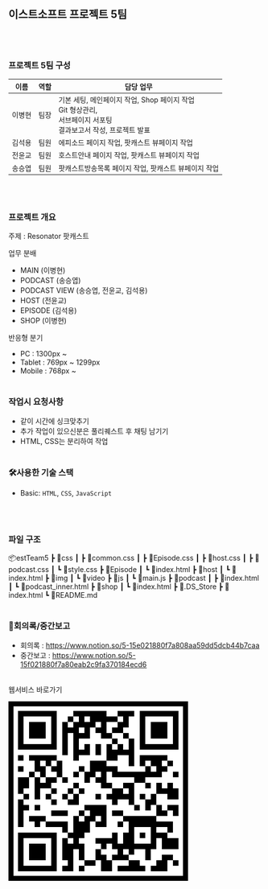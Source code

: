 ## 이스트소프트 프로젝트 5팀
<br/><br/>

### 프로젝트 5팀 구성
| 이름        | 역할      | 담당 업무           |
| ----------- | --------- | ------------------ |
| 이병현  | 팀장 | 기본 세팅, 메인페이지 작업, Shop 페이지 작업<br>Git 형상관리,<br>서브페이지 서포팅<br>결과보고서 작성, 프로젝트 발표 |
| 김석용  | 팀원 | 에피소드 페이지 작업, 팟캐스트 뷰페이지 작업 |
| 전윤교  | 팀원 | 호스트안내 페이지 작업, 팟캐스트 뷰페이지 작업 |
| 송승엽  | 팀원 | 팟캐스트방송목록 페이지 작업, 팟캐스트 뷰페이지 작업 |

<br/><br/>

### 프로젝트 개요
주제 : Resonator 팟캐스트

업무 분배
- MAIN (이병현)
- PODCAST (송승엽)
- PODCAST VIEW (송승엽, 전윤교, 김석용)
- HOST (전윤교)
- EPISODE (김석용)
- SHOP (이병현)

반응형 분기
- PC : 1300px ~
- Tablet : 769px ~ 1299px 
- Mobile : 768px ~
<br/><br/>

### 작업시 요청사항
- 같이 시간에 싱크맞추기
- 추가 작업이 있으신분은 풀리퀘스트 후 채팅 남기기
- HTML, CSS는 분리하여 작업
<br/><br/>

### 🛠️사용한 기술 스택
- Basic: `HTML`, `CSS`, `JavaScript`
<!-- - Library:  `Swiper` -->
<br/><br/>

### 파일 구조
📦estTeam5
 ┣ 📂css
 ┃ ┣ 📜common.css
 ┃ ┣ 📜Episode.css
 ┃ ┣ 📜host.css
 ┃ ┣ 📜podcast.css
 ┃ ┗ 📜style.css
 ┣ 📂Episode
 ┃ ┗ 📜index.html
 ┣ 📂host
 ┃ ┗ 📜index.html
 ┣ 📂img
 ┃ ┗ 📂video
 ┣ 📂js
 ┃ ┗ 📜main.js
 ┣ 📂podcast
 ┃ ┣ 📜index.html
 ┃ ┗ 📜podcast_inner.html
 ┣ 📂shop
 ┃ ┗ 📜index.html
 ┣ 📜.DS_Store
 ┣ 📜index.html
 ┗ 📜README.md
<br><br>

### 📅회의록/중간보고
- 회의록 : https://www.notion.so/5-15e021880f7a808aa59dd5dcb44b7caa
- 중간보고 : https://www.notion.so/5-15f021880f7a80eab2c9fa370184ecd6
<br/><br/>

웹서비스 바로가기<br>

<img src="./img/qr.png">
